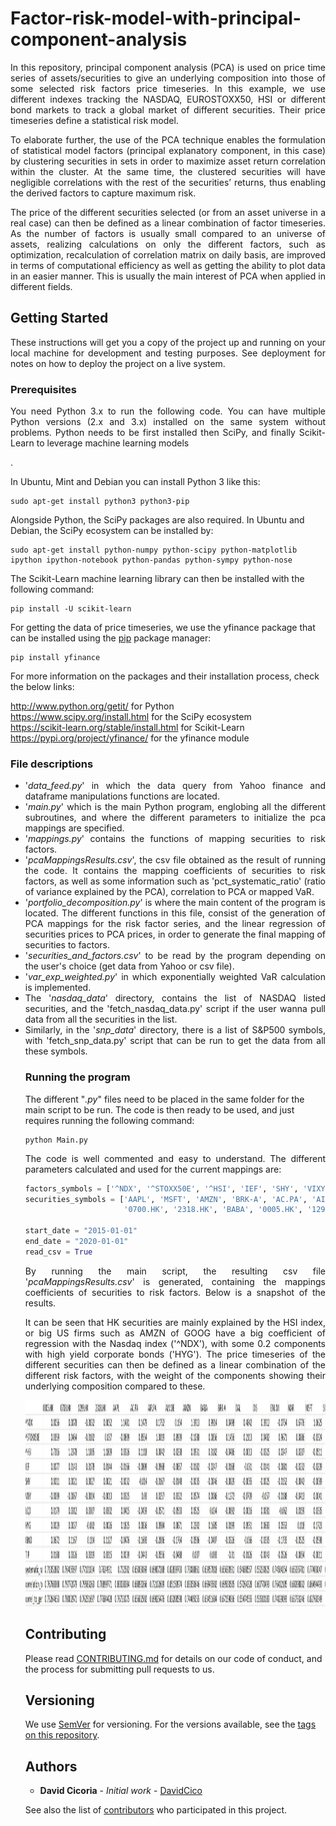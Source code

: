 # Factor-risk-model-with-principal-component-analysis
<p align="justify">In this repository, principal component analysis (PCA) is used on price time series of assets/securities to give an underlying composition into those of some selected risk factors price timeseries. In this example, we use different indexes tracking the NASDAQ, EUROSTOXX50, HSI or different bond markets to track a global market of different securities. Their price timeseries define a statistical risk model.</p>

<p align="justify">To elaborate further, the use of the PCA technique enables the formulation of statistical model factors (principal explanatory component, in this case) by clustering securities in sets in order to maximize asset return correlation within the cluster. At the same time, the clustered securities will have negligible correlations with the rest of the securities’ returns, thus enabling the derived factors to capture maximum risk.</p>

<p align="justify">The price of the different securities selected (or from an asset universe in a real case) can then be defined as a linear combination of factor timeseries. As the number of factors is usually small compared to an universe of assets, realizing calculations on only the different factors, such as optimization, recalculation of correlation matrix on daily basis, are improved in terms of computational efficiency as well as getting the ability to plot data in an easier manner. This is usually the main interest of PCA when applied in different fields.</p>

## Getting Started

<p align="justify">These instructions will get you a copy of the project up and running on your local machine for development and testing purposes. See deployment for notes on how to deploy the project on a live system.</p>

### Prerequisites

<p align="justify">You need Python 3.x to run the following code.  You can have multiple Python versions (2.x and 3.x) installed on the same system without problems. Python needs to be first installed then SciPy, and finally Scikit-Learn to leverage machine learning models</p>.

In Ubuntu, Mint and Debian you can install Python 3 like this:

    sudo apt-get install python3 python3-pip

Alongside Python, the SciPy packages are also required. In Ubuntu and Debian, the SciPy ecosystem can be installed by:

    sudo apt-get install python-numpy python-scipy python-matplotlib ipython ipython-notebook python-pandas python-sympy python-nose

The Scikit-Learn machine learning library can then be installed with the following command:

    pip install -U scikit-learn

For getting the data of price timeseries, we use the yfinance package that can be installed using the <a href="https://pypi.org/project/pip/">pip</a> package manager:

    pip install yfinance

For more information on the packages and their installation process, check the below links:

http://www.python.org/getit/ for Python    
https://www.scipy.org/install.html for the SciPy ecosystem </br>
https://scikit-learn.org/stable/install.html for Scikit-Learn </br>
https://pypi.org/project/yfinance/ for the yfinance module 


### File descriptions
<ul>
  
<li><div align="justify">'<em>data_feed.py</em>' in which the data query from Yahoo finance and dataframe manipulations functions are located.</div></li>
    
<li><div align="justify">'<em>main.py</em>' which is the main Python program, englobing all the different subroutines, and where the different parameters to initialize the pca mappings are specified. </div></li>

<li><div align="justify">'<em>mappings.py</em>' contains the functions of mapping securities to risk factors. </div></li>

<li><div align="justify">'<em>pcaMappingsResults.csv</em>', the csv file obtained as the result of running the code. It contains the mapping coefficients of securities to risk factors, as well as some information such as 'pct_systematic_ratio' (ratio of variance explained by the PCA), correlation to PCA or mapped VaR. </div</li>

<li><div align="justify">'<em>portfolio_decomposition.py</em>' is where the main content of the program is located. The different functions in this file, consist of the generation of PCA mappings for the risk factor series, and the linear regression of securities prices to PCA prices, in order to generate the final mapping of securities to factors. </div</li>

<li><div align="justify">'<em>securities_and_factors.csv</em>' to be read by the program depending on the user's choice (get data from Yahoo or csv file). </div</li>

<li><div align="justify">'<em>var_exp_weighted.py</em>' in which exponentially weighted VaR calculation is implemented. </div</li>
  
<li><div align="justify">The '<em>nasdaq_data</em>' directory, contains the list of NASDAQ listed securities, and the 'fetch_nasdaq_data.py' script if the user wanna pull data from all the securities in the list. </div></li>

<li><div align="justify">Similarly, in the '<em>snp_data</em>' directory, there is a list of S&P500 symbols, with 'fetch_snp_data.py' script that can be run to get the data from all these symbols. </div></li>

### Running the program

The different "<em>.py</em>" files need to be placed in the same folder for the main script to be run. The code is then ready to be used, and just requires running the following command:

    python Main.py

<p align="justify">The code is well commented and easy to understand. The different parameters calculated and used for the current mappings are:</p>

``` python
factors_symbols = ['^NDX', '^STOXX50E', '^HSI', 'IEF', 'SHY', 'VIXY', 'LQD', 'HYG', 'IBND', 'TIP']
securities_symbols = ['AAPL', 'MSFT', 'AMZN', 'BRK-A', 'AC.PA', 'AIR.PA', 'DAL', 'MAR', 'DIS', 'SIX', 'VOW3.DE',
                      '0700.HK', '2318.HK', 'BABA', '0005.HK', '1299.HK', 'ENI.MI', 'ALV.DE']

start_date = "2015-01-01"
end_date = "2020-01-01"
read_csv = True
```

<p align="justify">By running the main script, the resulting csv file '<em>pcaMappingsResults.csv</em>' is generated, containing the mappings coefficients of securities to risk factors. Below is a snapshot of the results.</p>

<p align="justify">It can be seen that HK securities are mainly explained by the HSI index, or big US firms such as AMZN of GOOG have a big coefficient of regression with the Nasdaq index ('^NDX'), with some 0.2 components with high yield corporate bonds ('HYG'). The price timeseries of the different securities can then be defined as a linear combination of the different risk factors, with the weight of the components showing their underlying composition compared to these.</p>

<p align="center"> <img src="https://github.com/DavidCico/Factor-risk-model-with-principal-component-analysis/blob/master/mappings_results.JPG" width="1500" height="330"> </p>

## Contributing

Please read [CONTRIBUTING.md](https://github.com/DavidCico/Factor-risk-model-with-principal-component-analysis/blob/master/CONTRIBUTING.md) for details on our code of conduct, and the process for submitting pull requests to us.

## Versioning

We use [SemVer](http://semver.org/) for versioning. For the versions available, see the [tags on this repository](https://github.com/your/project/tags). 

## Authors

* **David Cicoria** - *Initial work* - [DavidCico](https://github.com/DavidCico)

See also the list of [contributors](https://github.com/DavidCico/Factor-risk-model-with-principal-component-analysis/graphs/contributors) who participated in this project.
